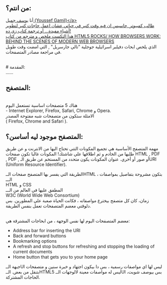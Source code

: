 ## من انتم؟:
أنا 
<a href="mailto:yoga1290@gmail.com">يوسف جميل (Youssef Gamil)</a‪>‬
<br>
 طالب كمبيوتر ,حاسيس ان فيه وقت كتير في حياتي عشان اعمل حاجات كتير لتطوير أشياء مفيدة... أو ترجمة كتاب زي ده!
<br> 
هدا التكست ملخص و مترجم من كتاب 
<a href="http://www.html5rocks.com/en/tutorials/internals/howbrowserswork/">HTML5 ROCKS/ HOW BROWSERS WORK: BEHIND THE SCENES OF MODERN WEB BROWSERS</a>
<br>
الذي يلخص ابحاث دفيلبر اسرائيلية جوجلية "تالي جارسريل" , التي امضت وقت طويل في مراجعة مصادر المتصفحات.

<br>
# المقدمة:
<br>
......

## المتصفح:
<br>
هناك 5 متصفحات اساسية تستعمل اليوم 
<br>
-  Internet Explorer, Firefox, Safari, Chrome و Opera.
<br>
 الامثلة ستكون من متصفحات شبه مفتوحة المصدر
<br>
 (  Firefox, Chrome and Safari ).

## المتصفح موجود ليه أساسن؟:

مهمة المتصفح الأساسية هي تجميع المكونات التتي تحتاج اليها من الانترنت و عن طريق طلبها من الخادم و ثم اطلاقها علي شاشتك!
المكونات غالبا تكون صفحات HTML , PDF , PDF , أو صور أو أخري. عنوان المكونات يكون متحدد من المستخم عن طريق الـURI (Uniform Resource Identifier).

الطريقة التي يفسر بها المتصفح صفحات الــHTML ، بتكون مشروحة بتفاصيل بمواصفات الـــ
<br>
HTML و CSS
<br>
المطفق عليها في العالم من الـــ
<br>
W3C (World Wide Web Consortium)
<br>
زمان، كان كل متصفح بيخترع مواصفاته ، فكانت الحياة صعبة علي المطورين.
بس دلوقتي معضم المتصفحات تعمل بنفس الطريقة.
<br>
<br>

معضم المتصفحات اليوم لها نفس الوجهة ، من ابحاجات المشترقة هي:

- Address bar for inserting the URI
- Back and forward buttons
- Bookmarking options
- A refresh and stop buttons for refreshing and stopping the loading of current documents
- Home button that gets you to your home page

جبهة الــUI ليس لها اي مواصفات رسمية ، بس دا بيكون اجتهاد و خبرة سنين و متصفحات بتنقل من بعض.
الــHTML5 ليس له مواصفات معينة لالوجهات  الــUI  ،بس بيوصف شويت الحاجات المشتركة.
